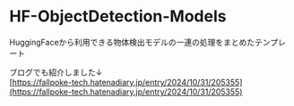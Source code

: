 # HF-ObjectDetection-Models
HuggingFaceから利用できる物体検出モデルの一連の処理をまとめたテンプレート

ブログでも紹介しました↓  
[https://fallpoke-tech.hatenadiary.jp/entry/2024/10/31/205355](https://fallpoke-tech.hatenadiary.jp/entry/2024/10/31/205355)
